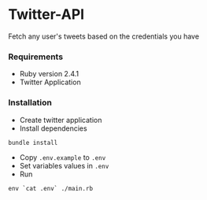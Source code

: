 # Twitter-API

Fetch any user's tweets based on the credentials you have

### Requirements
* Ruby version 2.4.1
* Twitter Application

### Installation

* Create twitter application
* Install dependencies
```
bundle install
```
* Copy `.env.example` to `.env`
* Set variables values in `.env`
* Run
```
env `cat .env` ./main.rb
```
